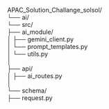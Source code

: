 APAC_Solution_Challange_solsol/  
└── ai/  
    └── src/  
        ├── ai_module/               
        │   ├── gemini_client.py      
        │   └── prompt_templates.py  
        │   └── utils.py  
        │  
        ├── api/                    
        │   ├── ai_routes.py    
        │  
        └── schema/                 
            ├── request.py 
  
